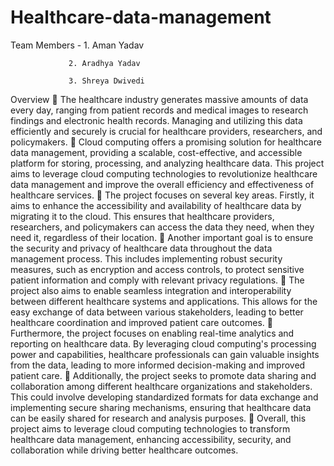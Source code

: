 # Healthcare-data-management

Team Members -   1. Aman Yadav

                 2. Aradhya Yadav

                 3. Shreya Dwivedi 

Overview
	The healthcare industry generates massive amounts of data every day, ranging from patient records and medical images to research findings and electronic health records. Managing and utilizing this data efficiently and securely is crucial for healthcare providers, researchers, and policymakers.
	Cloud computing offers a promising solution for healthcare data management, providing a scalable, cost-effective, and accessible platform for storing, processing, and analyzing healthcare data. This project aims to leverage cloud computing technologies to revolutionize healthcare data management and improve the overall efficiency and effectiveness of healthcare services.
	The project focuses on several key areas. Firstly, it aims to enhance the accessibility and availability of healthcare data by migrating it to the cloud. This ensures that healthcare providers, researchers, and policymakers can access the data they need, when they need it, regardless of their location.
	Another important goal is to ensure the security and privacy of healthcare data throughout the data management process. This includes implementing robust security measures, such as encryption and access controls, to protect sensitive patient information and comply with relevant privacy regulations.
	The project also aims to enable seamless integration and interoperability between different healthcare systems and applications. This allows for the easy exchange of data between various stakeholders, leading to better healthcare coordination and improved patient care outcomes.
	Furthermore, the project focuses on enabling real-time analytics and reporting on healthcare data. By leveraging cloud computing's processing power and capabilities, healthcare professionals can gain valuable insights from the data, leading to more informed decision-making and improved patient care.
	Additionally, the project seeks to promote data sharing and collaboration among different healthcare organizations and stakeholders. This could involve developing standardized formats for data exchange and implementing secure sharing mechanisms, ensuring that healthcare data can be easily shared for research and analysis purposes.
	Overall, this project aims to leverage cloud computing technologies to transform healthcare data management, enhancing accessibility, security, and collaboration while driving better healthcare outcomes.
